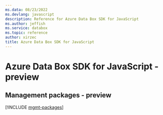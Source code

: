 ```yaml
---
ms.data: 08/23/2022
ms.devlang: javascript
description: Reference for Azure Data Box SDK for JavaScript
ms.author: jeffish
ms.service: databox
ms.topic: reference
author: xirzec
title: Azure Data Box SDK for JavaScript
---
```

# Azure Data Box SDK for JavaScript - preview

## Management packages - preview
[!INCLUDE [mgmt-packages](data-box-mgmt-index.md)]
